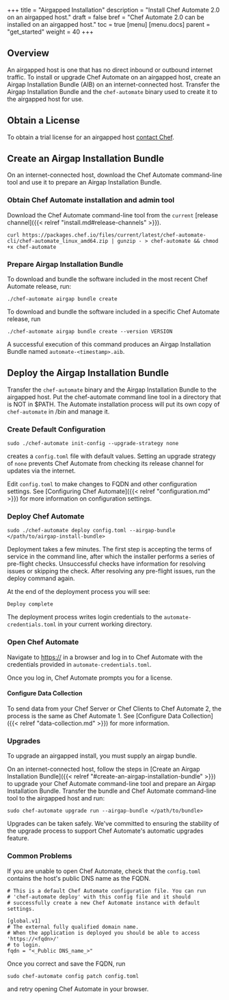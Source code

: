 +++
title = "Airgapped Installation"
description = "Install Chef Automate 2.0 on an airgapped host."
draft = false
bref = "Chef Automate 2.0 can be installed on an airgapped host."
toc = true
[menu]
  [menu.docs]
    parent = "get_started"
    weight = 40
+++

## Overview

An airgapped host is one that has no direct inbound or outbound internet
traffic. To install or upgrade Chef Automate on an airgapped host, create an Airgap
Installation Bundle (AIB) on an internet-connected host. Transfer the Airgap Installation
Bundle and the `chef-automate` binary used to create it to the airgapped host for use.

## Obtain a License

To obtain a trial license for an airgapped host [contact Chef](https://www.chef.io/contact-us/).

## Create an Airgap Installation Bundle

On an internet-connected host, download the Chef Automate command-line tool and use it to
prepare an Airgap Installation Bundle.

### Obtain Chef Automate installation and admin tool

Download the Chef Automate command-line tool from the `current` [release channel]({{< relref "install.md#release-channels" >}}).

```shell
curl https://packages.chef.io/files/current/latest/chef-automate-cli/chef-automate_linux_amd64.zip | gunzip - > chef-automate && chmod +x chef-automate
```

### Prepare Airgap Installation Bundle

To download and bundle the software included in the most recent Chef Automate release, run:

```shell
./chef-automate airgap bundle create
```

To download and bundle the software included in a specific Chef Automate release, run

```shell
./chef-automate airgap bundle create --version VERSION
```

A successful execution of this command produces an Airgap Installation Bundle named
`automate-<timestamp>.aib`.

## Deploy the Airgap Installation Bundle

Transfer the `chef-automate` binary and the Airgap Installation Bundle to the airgapped
host. Put the chef-automate command line tool in a directory that is NOT in $PATH. The Automate installation process will put its own copy of `chef-automate` in /bin and manage it.

### Create Default Configuration

``` shell
sudo ./chef-automate init-config --upgrade-strategy none
```

creates a `config.toml` file with default values. Setting an upgrade strategy of `none`
prevents Chef Automate from checking its release channel for updates via the internet.

Edit `config.toml` to make changes to FQDN and other configuration settings. See
[Configuring Chef Automate]({{< relref "configuration.md" >}}) for more information on configuration settings.

### Deploy Chef Automate

```shell
sudo ./chef-automate deploy config.toml --airgap-bundle </path/to/airgap-install-bundle>
```

Deployment takes a few minutes. The first step is accepting the terms of service in the
command line, after which the installer performs a series of pre-flight checks.
Unsuccessful checks have information for resolving issues or skipping the check.
After resolving any pre-flight issues, run the deploy command again.

At the end of the deployment process you will see:

```shell
Deploy complete
```

The deployment process writes login credentials to the `automate-credentials.toml` in your current working directory.

### Open Chef Automate

Navigate to [https://<chef-automate-fqdn>](https://<chef-automate-fqdn>) in a browser and log in to Chef Automate with
the credentials provided in `automate-credentials.toml`.

Once you log in, Chef Automate prompts you for a license.

#### Configure Data Collection

To send data from your Chef Server or Chef Clients to Chef Automate 2, the process is the same as Chef Automate 1.
See [Configure Data Collection]({{< relref "data-collection.md" >}}) for more information.

### Upgrades
To upgrade an airgapped install, you must supply an airgap bundle.

On an internet-connected host, follow the steps in [Create an Airgap
Installation Bundle]({{< relref "#create-an-airgap-installation-bundle" >}}) to upgrade your
Chef Automate command-line tool and prepare an Airgap Installation Bundle. Transfer the
bundle and Chef Automate command-line tool to the airgapped host and run:

```shell
sudo chef-automate upgrade run --airgap-bundle </path/to/bundle>
```

Upgrades can be taken safely. We've committed to ensuring the stability of the upgrade
process to support Chef Automate's automatic upgrades feature.

### Common Problems

If you are unable to open Chef Automate, check that the `config.toml` contains the host's public DNS name as the FQDN.

```shell
# This is a default Chef Automate configuration file. You can run
# 'chef-automate deploy' with this config file and it should
# successfully create a new Chef Automate instance with default settings.

[global.v1]
# The external fully qualified domain name.
# When the application is deployed you should be able to access 'https://<fqdn>/'
# to login.
fqdn = "<_Public DNS_name_>"
```

Once you correct and save the FQDN, run

```shell
sudo chef-automate config patch config.toml
```

and retry opening Chef Automate in your browser.
